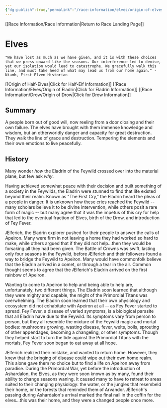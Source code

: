 ```yaml
---
{"dg-publish":true,"permalink":"/race-information/elves/origin-of-elves/","dgHomeLink":true,"dgPassFrontmatter":false}
---
```


[[Race Information/Race Information|Return to Race Landing Page]]
# Elves
	"We have lost as much as we have given, and it is with these choices that we press onward like the seasons. Our interference led to demise, yet our isolation would lead to catastrophe. We gracefully walk this line, and must take heed of what may lead us from our home again." - Niamh, First Elven Historian
	
[[Origin of Half-Elves|Click for Half-Elf Information]]
[[Race Information/Elves/Origin of Eladrin|Click for Eladrin Information]]
[[Race Information/Drow/Origin of Drow|Click for Drow Information]]

## Summary
A people born out of good will, now reeling from a door closing and their own failure. The elves have brought with them immense knowledge and wisdom, but an otherworldly danger and capacity for great destruction. They walk the line of grace and destruction. Tempering the elements and their own emotions to live peacefully. 

## History
Many wonder *how* the Eladrin of the Feywild crossed over into the material plane, but few ask *why*. 

Having achieved somewhat peace with their decision and built something of a society in the Feywilds, the Eladrin were stunned to find that life existed beyond their realm. Known as "The First Cry," the Eladrin heard the pleas of a people in danger. It is unknown how these cries reached the Feywild -- many scholars believe it to be divine intervention, while others posit a rare form of magic -- but many agree that it was the impetus of this cry for help that led to the eventual fraction of Elves, birth of the Drow, and introduction of Fey Fever.  

Ælferich, the Eladrin explorer pushed for their people to answer the calls of Apeiron. Many were firm in not leaving a home they had worked so hard to make, while others argued that if they did not help...then they would be forsaking all they had been given. The Battle of Crowns was swift, lasting only four seasons in the Feywild, before Ælferich and their followers found a way to bridge the Feywild to Apeiron. Many would have commonfolk believe that the Eladrin arrived in a comet, or through a tear in the air. Common thought seems to agree that the Ælferich's Eladrin arrived on the first rainbow of Apeiron. 

Wanting to come to Apeiron to help and being able to help are, unfortunately, two different things. The Eladrin soon learned that although they were mighty and capable, the might of the Primordial Titans was overwhelming. The Eladrin soon learned that their own physiology and ecosystem did not cohabitate with Apeiron at all -- as Fey Fever started to spread. Fey Fever, a disease of varied symptoms, is a biological parasite that all Eladrin have due to the Feywild. Its symptoms vary from person to person, but they all resemble the mixture of the Feywild magic and mortal bodies: mushrooms growing, wasting disease, fever, welts, boils, sprouting of other appendages, becoming a changeling, or other symptoms. Though they helped start to turn the tide against the Primordial Titans with the mortals, Fey Fever soon began to eat away at all hope. 

Ælferich realized their mistake, and wanted to return home. However, they knew that the bringing of disease could wipe out their own home realm. This alone gave them no choice but to find a life on Apeiron away from paradise. During the Primordial War, yet before the introduction of Ashardalon, the Elves, as they were soon known as by many, found their ability to change seasons waning. It caused many to have to retreat to areas suited to their changing physiology: the water, or the jungles that resembeld their home, or the forests that reminded them of Arvandor. Ælferich's passing during Ashardalon's arrival marked the final nail in the coffin for the elves...this was their home, and they were a changed people once more. 
